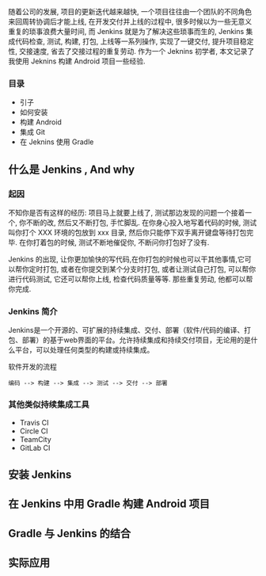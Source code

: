 随着公司的发展, 项目的更新迭代越来越快, 一个项目往往由一个团队的不同角色来回周转协调后才能上线, 在开发交付并上线的过程中, 很多时候以为一些无意义重复的琐事浪费大量时间, 而 Jenkins 就是为了解决这些琐事而生的, Jenkins 集成代码检查, 测试, 构建, 打包, 上线等一系列操作, 实现了一键交付, 提升项目稳定性, 交接速度, 省去了交接过程的重复劳动. 作为一个 Jeknins 初学者, 本文记录了我使用 Jeknins 构建 Android 项目一些经验.

### 目录

- 引子
- 如何安装
- 构建 Android
- 集成 Git
- 在 Jeknins 使用 Gradle 

## 什么是 Jenkins , And why


### 起因

不知你是否有这样的经历: 项目马上就要上线了, 测试那边发现的问题一个接着一个, 你不断的改, 然后又不断打包, 手忙脚乱.
在你身心投入地写着代码的时候, 测试叫你打个 XXX 环境的包放到 xxx 目录, 然后你只能停下双手离开键盘等待打包完毕. 在你打着包的时候, 测试不断地催促你, 不断问你打包好了没有.

Jenkins 的出现, 让你更加愉快的写代码,在你打包的时候也可以干其他事情,它可以帮你定时打包, 或者在你提交到某个分支时打包, 或者让测试自己打包, 可以帮你进行代码测试, 它还可以帮你上线, 检查代码质量等等. 那些重复劳动, 他都可以帮你完成.

### Jenkins 简介

Jenkins是一个开源的、可扩展的持续集成、交付、部署（软件/代码的编译、打包、部署）的基于web界面的平台。允许持续集成和持续交付项目，无论用的是什么平台，可以处理任何类型的构建或持续集成。

软件开发的流程

    编码 --> 构建 --> 集成 --> 测试 --> 交付 --> 部署

### 其他类似持续集成工具

- Travis CI
- Circle CI
- TeamCity
- GitLab CI

## 安装 Jenkins 



## 在 Jenkins 中用 Gradle 构建 Android 项目

## Gradle 与 Jenkins 的结合

## 实际应用






